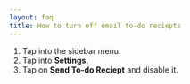 ```yaml
---
layout: faq
title: How to turn off email to-do reciepts
---
```


1. Tap into the sidebar menu.
1. Tap into **Settings**.
1. Tap on **Send To-do Reciept** and disable it.
